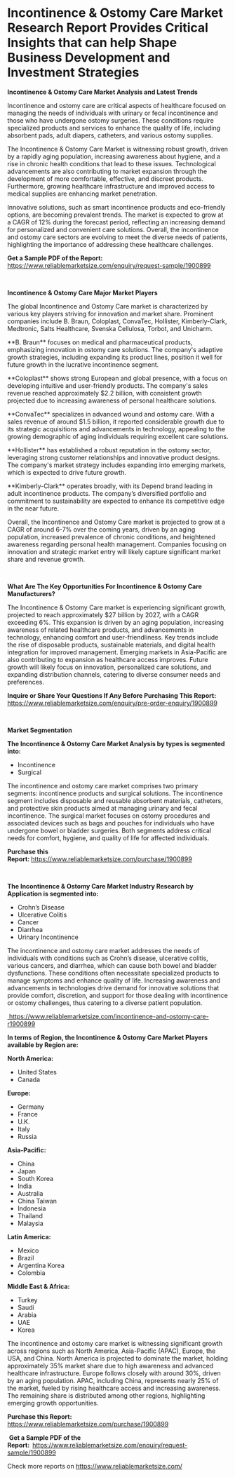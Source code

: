 <p><h1>Incontinence & Ostomy Care Market Research Report Provides Critical Insights that can help Shape Business Development and Investment Strategies</h1></p><p><strong>Incontinence & Ostomy Care Market Analysis and Latest Trends</strong></p>
<p><p>Incontinence and ostomy care are critical aspects of healthcare focused on managing the needs of individuals with urinary or fecal incontinence and those who have undergone ostomy surgeries. These conditions require specialized products and services to enhance the quality of life, including absorbent pads, adult diapers, catheters, and various ostomy supplies.</p><p>The Incontinence & Ostomy Care Market is witnessing robust growth, driven by a rapidly aging population, increasing awareness about hygiene, and a rise in chronic health conditions that lead to these issues. Technological advancements are also contributing to market expansion through the development of more comfortable, effective, and discreet products. Furthermore, growing healthcare infrastructure and improved access to medical supplies are enhancing market penetration.</p><p>Innovative solutions, such as smart incontinence products and eco-friendly options, are becoming prevalent trends. The market is expected to grow at a CAGR of 12% during the forecast period, reflecting an increasing demand for personalized and convenient care solutions. Overall, the incontinence and ostomy care sectors are evolving to meet the diverse needs of patients, highlighting the importance of addressing these healthcare challenges.</p></p>
<p><strong>Get a Sample PDF of the Report:&nbsp;</strong> <a href="https://www.reliablemarketsize.com/enquiry/request-sample/1900899?utm_campaign=1131&utm_medium=2&utm_source=Github&utm_content=ia&utm_term=03032025&utm_id=incontinence-ostomy-care">https://www.reliablemarketsize.com/enquiry/request-sample/1900899</a></p>
<p>&nbsp;</p>
<p><strong>Incontinence & Ostomy Care Major Market Players</strong></p>
<p><p>The global Incontinence and Ostomy Care market is characterized by various key players striving for innovation and market share. Prominent companies include B. Braun, Coloplast, ConvaTec, Hollister, Kimberly-Clark, Medtronic, Salts Healthcare, Svenska Cellulosa, Torbot, and Unicharm.</p><p>**B. Braun** focuses on medical and pharmaceutical products, emphasizing innovation in ostomy care solutions. The company's adaptive growth strategies, including expanding its product lines, position it well for future growth in the lucrative incontinence segment.</p><p>**Coloplast** shows strong European and global presence, with a focus on developing intuitive and user-friendly products. The company's sales revenue reached approximately $2.2 billion, with consistent growth projected due to increasing awareness of personal healthcare solutions.</p><p>**ConvaTec** specializes in advanced wound and ostomy care. With a sales revenue of around $1.5 billion, it reported considerable growth due to its strategic acquisitions and advancements in technology, appealing to the growing demographic of aging individuals requiring excellent care solutions.</p><p>**Hollister** has established a robust reputation in the ostomy sector, leveraging strong customer relationships and innovative product designs. The company's market strategy includes expanding into emerging markets, which is expected to drive future growth.</p><p>**Kimberly-Clark** operates broadly, with its Depend brand leading in adult incontinence products. The company’s diversified portfolio and commitment to sustainability are expected to enhance its competitive edge in the near future.</p><p>Overall, the Incontinence and Ostomy Care market is projected to grow at a CAGR of around 6-7% over the coming years, driven by an aging population, increased prevalence of chronic conditions, and heightened awareness regarding personal health management. Companies focusing on innovation and strategic market entry will likely capture significant market share and revenue growth.</p></p>
<p>&nbsp;</p>
<p><strong>What Are The Key Opportunities For Incontinence & Ostomy Care Manufacturers?</strong></p>
<p><p>The Incontinence & Ostomy Care market is experiencing significant growth, projected to reach approximately $27 billion by 2027, with a CAGR exceeding 6%. This expansion is driven by an aging population, increasing awareness of related healthcare products, and advancements in technology, enhancing comfort and user-friendliness. Key trends include the rise of disposable products, sustainable materials, and digital health integration for improved management. Emerging markets in Asia-Pacific are also contributing to expansion as healthcare access improves. Future growth will likely focus on innovation, personalized care solutions, and expanding distribution channels, catering to diverse consumer needs and preferences.</p></p>
<p><strong>Inquire or Share Your Questions If Any Before Purchasing This Report:</strong> <a href="https://www.reliablemarketsize.com/enquiry/pre-order-enquiry/1900899?utm_campaign=1131&utm_medium=2&utm_source=Github&utm_content=ia&utm_term=03032025&utm_id=incontinence-ostomy-care">https://www.reliablemarketsize.com/enquiry/pre-order-enquiry/1900899</a></p>
<p>&nbsp;</p>
<p><strong>Market Segmentation</strong></p>
<p><strong>The Incontinence & Ostomy Care Market Analysis by types is segmented into:</strong></p>
<p><ul><li>Incontinence</li><li>Surgical</li></ul></p>
<p><p>The incontinence and ostomy care market comprises two primary segments: incontinence products and surgical solutions. The incontinence segment includes disposable and reusable absorbent materials, catheters, and protective skin products aimed at managing urinary and fecal incontinence. The surgical market focuses on ostomy procedures and associated devices such as bags and pouches for individuals who have undergone bowel or bladder surgeries. Both segments address critical needs for comfort, hygiene, and quality of life for affected individuals.</p></p>
<p><strong>Purchase this Report:&nbsp;</strong><a href="https://www.reliablemarketsize.com/purchase/1900899?utm_campaign=1131&utm_medium=2&utm_source=Github&utm_content=ia&utm_term=03032025&utm_id=incontinence-ostomy-care">https://www.reliablemarketsize.com/purchase/1900899</a></p>
<p>&nbsp;</p>
<p><strong>The Incontinence & Ostomy Care Market Industry Research by Application is segmented into:</strong></p>
<p><ul><li>Crohn’s Disease</li><li>Ulcerative Colitis</li><li>Cancer</li><li>Diarrhea</li><li>Urinary Incontinence</li></ul></p>
<p><p>The incontinence and ostomy care market addresses the needs of individuals with conditions such as Crohn’s disease, ulcerative colitis, various cancers, and diarrhea, which can cause both bowel and bladder dysfunctions. These conditions often necessitate specialized products to manage symptoms and enhance quality of life. Increasing awareness and advancements in technologies drive demand for innovative solutions that provide comfort, discretion, and support for those dealing with incontinence or ostomy challenges, thus catering to a diverse patient population.</p></p>
<p><a href="https://www.reliablemarketsize.com/incontinence-and-ostomy-care-r1900899?utm_campaign=1131&utm_medium=2&utm_source=Github&utm_content=ia&utm_term=03032025&utm_id=incontinence-ostomy-care">&nbsp;https://www.reliablemarketsize.com/incontinence-and-ostomy-care-r1900899</a></p>
<p><strong>In terms of Region, the Incontinence & Ostomy Care Market Players available by Region are:</strong></p>
<p>
    <p> <strong> North America: </strong>
        <ul>
            <li>United States</li>
            <li>Canada</li>
        </ul>
        </p> 
    <p> <strong> Europe: </strong>
        <ul>
            <li>Germany</li>
            <li>France</li>
            <li>U.K.</li>
            <li>Italy</li>
            <li>Russia</li>
        </ul>
        </p> 
    <p> <strong> Asia-Pacific: </strong>
        <ul>
            <li>China</li>
            <li>Japan</li>
            <li>South Korea</li>
            <li>India</li>
            <li>Australia</li>
            <li>China Taiwan</li>
            <li>Indonesia</li>
            <li>Thailand</li>
            <li>Malaysia</li>
        </ul>
        </p> 
    <p> <strong> Latin America: </strong>
        <ul>
            <li>Mexico</li>
            <li>Brazil</li>
            <li>Argentina Korea</li>
            <li>Colombia</li>
        </ul>
        </p> 
    <p> <strong> Middle East & Africa: </strong>
        <ul>
            <li>Turkey</li>
            <li>Saudi</li>
            <li>Arabia</li>
            <li>UAE</li>
            <li>Korea</li>
        </ul>
    </p>
    </p>
<p><p>The incontinence and ostomy care market is witnessing significant growth across regions such as North America, Asia-Pacific (APAC), Europe, the USA, and China. North America is projected to dominate the market, holding approximately 35% market share due to high awareness and advanced healthcare infrastructure. Europe follows closely with around 30%, driven by an aging population. APAC, including China, represents nearly 25% of the market, fueled by rising healthcare access and increasing awareness. The remaining share is distributed among other regions, highlighting emerging growth opportunities.</p></p>
<p><strong>Purchase this Report: </strong><a href="https://www.reliablemarketsize.com/purchase/1900899?utm_campaign=1131&utm_medium=2&utm_source=Github&utm_content=ia&utm_term=03032025&utm_id=incontinence-ostomy-care">https://www.reliablemarketsize.com/purchase/1900899</a></p>
<p>&nbsp;<strong>Get a Sample PDF of the Report:&nbsp;&nbsp;</strong><a href="https://www.reliablemarketsize.com/enquiry/request-sample/1900899?utm_campaign=1131&utm_medium=2&utm_source=Github&utm_content=ia&utm_term=03032025&utm_id=incontinence-ostomy-care">https://www.reliablemarketsize.com/enquiry/request-sample/1900899</a></p>
<p><strong></strong></p>
<p>Check more reports on <a href="https://www.reliablemarketsize.com/?utm_campaign=1131&utm_medium=2&utm_source=Github&utm_content=ia&utm_term=03032025&utm_id=incontinence-ostomy-care">https://www.reliablemarketsize.com/</a></p>